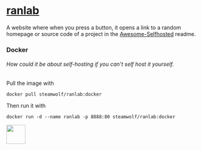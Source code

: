 # [ranlab](https://steamwo1f.github.io/ranlab/)
A website where when you press a button, it opens a link to a random homepage or source code of a project in the [Awesome-Selfhosted](https://github.com/awesome-selfhosted/awesome-selfhosted) readme.

### Docker
###### *How could it be about self-hosting if you can't self host it yourself.*

Pull the image with

```docker pull steamwolf/ranlab:docker```

Then run it with

```docker run -d --name ranlab -p 8888:80 steamwolf/ranlab:docker```

<img src="https://raw.githubusercontent.com/SteamWo1f/ranlab/main/assets/dice-white.svg" width="50" height="50">
